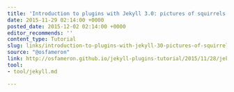 ```yaml
---
title: 'Introduction to plugins with Jekyll 3.0: pictures of squirrels'
date: 2015-11-29 02:14:00 +0000
posted_date: 2015-12-02 02:14:00 +0000
editor_recommends: ''
content_type: Tutorial
slug: links/introduction-to-plugins-with-jekyll-30-pictures-of-squirrels
source: "@osfameron"
link: http://osfameron.github.io/jekyll-plugins-tutorial/2015/11/28/jekyll-plugins-tutorial-part-1.html
tool:
- tool/jekyll.md

---
```

